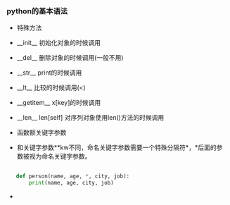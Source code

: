 
### python的基本语法

+ 特殊方法
 + \_\_init__  初始化对象的时候调用
 + \_\_del__   删除对象的时候调用(一般不用)
 + \_\_str__   print的时候调用
 + \_\_lt__    比较的时候调用(<)
 + \_\_getitem__  x[key]的时候调用
 + \_\_len__   len[self] 对序列对象使用len()方法的时候调用
 
 
+ 函数额关键字参数
 + 和关键字参数**kw不同，命名关键字参数需要一个特殊分隔符*，*后面的参数被视为命名关键字参数。
 ```python
    
    def person(name, age, *, city, job):
        print(name, age, city, job)
 ```
 + 
                   
                           
               
                                      
               
                                                              
                                      
                
                        
                                       
                                           
                           
               
                                      
               
                                                              
                                      
                
                        
                                       
                            

